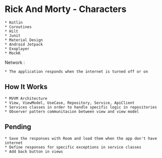 # Rick And Morty - Characters

	* Kotlin
	* Coroutines
	* Hilt
	* Junit
	* Material Design
	* Android Jetpack
    * Exoplayer
    * MockK

Network :

    * The application responds when the internet is turned off or on

## How It Works

    * MVVM Architecture
    * View, ViewModel, UseCase, Repository, Service, ApiClient
    * Services classes in order to handle specific logic in repositories
    * Observer pattern communitacion between view and view model

## Pending

    * Save the responses with Room and load them when the app don't have internet
    * Define responses for specific exceptions in service classes
    * Add back button in views

